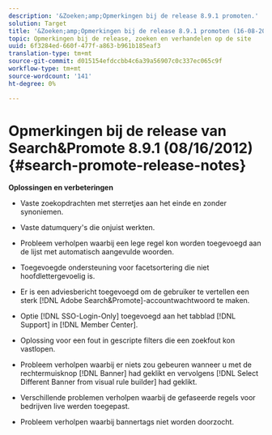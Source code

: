 ```yaml
---
description: '&Zoeken;amp;Opmerkingen bij de release 8.9.1 promoten.'
solution: Target
title: '&Zoeken;amp;Opmerkingen bij de release 8.9.1 promoten (16-08-2012)'
topic: Opmerkingen bij de release, zoeken en verhandelen op de site
uuid: 6f3284ed-660f-477f-a863-b961b185eaf3
translation-type: tm+mt
source-git-commit: d015154efdccbb4c6a39a56907c0c337ec065c9f
workflow-type: tm+mt
source-wordcount: '141'
ht-degree: 0%

---
```



# Opmerkingen bij de release van Search&amp;Promote 8.9.1 (08/16/2012){#search-promote-release-notes}

**Oplossingen en verbeteringen**

* Vaste zoekopdrachten met sterretjes aan het einde en zonder synoniemen.
* Vaste datumquery&#39;s die onjuist werkten.
* Probleem verholpen waarbij een lege regel kon worden toegevoegd aan de lijst met automatisch aangevulde woorden.
* Toegevoegde ondersteuning voor facetsortering die niet hoofdlettergevoelig is.
* Er is een adviesbericht toegevoegd om de gebruiker te vertellen een sterk [!DNL Adobe Search&Promote]-accountwachtwoord te maken.
* Optie [!DNL SSO-Login-Only] toegevoegd aan het tabblad [!DNL Support] in [!DNL Member Center].

* Oplossing voor een fout in gescripte filters die een zoekfout kon vastlopen.
* Probleem verholpen waarbij er niets zou gebeuren wanneer u met de rechtermuisknop [!DNL Banner] had geklikt en vervolgens [!DNL Select Different Banner from visual rule builder] had geklikt.

* Verschillende problemen verholpen waarbij de gefaseerde regels voor bedrijven live werden toegepast.
* Probleem verholpen waarbij bannertags niet worden doorzocht.

